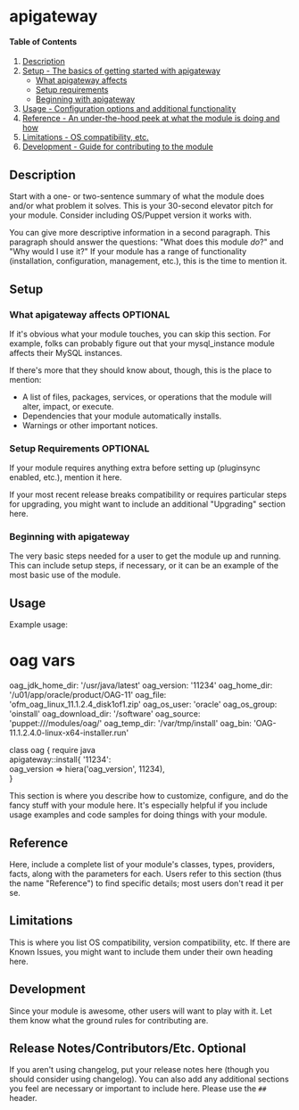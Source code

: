 # apigateway

#### Table of Contents

1. [Description](#description)
1. [Setup - The basics of getting started with apigateway](#setup)
    * [What apigateway affects](#what-apigateway-affects)
    * [Setup requirements](#setup-requirements)
    * [Beginning with apigateway](#beginning-with-apigateway)
1. [Usage - Configuration options and additional functionality](#usage)
1. [Reference - An under-the-hood peek at what the module is doing and how](#reference)
1. [Limitations - OS compatibility, etc.](#limitations)
1. [Development - Guide for contributing to the module](#development)

## Description

Start with a one- or two-sentence summary of what the module does and/or what
problem it solves. This is your 30-second elevator pitch for your module.
Consider including OS/Puppet version it works with.

You can give more descriptive information in a second paragraph. This paragraph
should answer the questions: "What does this module *do*?" and "Why would I use
it?" If your module has a range of functionality (installation, configuration,
management, etc.), this is the time to mention it.

## Setup

### What apigateway affects **OPTIONAL**

If it's obvious what your module touches, you can skip this section. For
example, folks can probably figure out that your mysql_instance module affects
their MySQL instances.

If there's more that they should know about, though, this is the place to mention:

* A list of files, packages, services, or operations that the module will alter,
  impact, or execute.
* Dependencies that your module automatically installs.
* Warnings or other important notices.

### Setup Requirements **OPTIONAL**

If your module requires anything extra before setting up (pluginsync enabled,
etc.), mention it here.

If your most recent release breaks compatibility or requires particular steps
for upgrading, you might want to include an additional "Upgrading" section
here.

### Beginning with apigateway

The very basic steps needed for a user to get the module up and running. This
can include setup steps, if necessary, or it can be an example of the most
basic use of the module.

## Usage

Example usage:

# oag vars
 
oag_jdk_home_dir:   '/usr/java/latest'
oag_version:        '11234'
oag_home_dir:       '/u01/app/oracle/product/OAG-11'
oag_file:           'ofm_oag_linux_11.1.2.4_disk1of1.zip'
oag_os_user:        'oracle'
oag_os_group:       'oinstall'
oag_download_dir:   '/software'
oag_source:         'puppet:///modules/oag/'
oag_temp_dir:       '/var/tmp/install'
oag_bin:            'OAG-11.1.2.4.0-linux-x64-installer.run'
 
class oag {
  require java  
  apigateway::install{ '11234':     
      oag_version => hiera('oag_version', 11234),    
  }

This section is where you describe how to customize, configure, and do the
fancy stuff with your module here. It's especially helpful if you include usage
examples and code samples for doing things with your module.

## Reference

Here, include a complete list of your module's classes, types, providers,
facts, along with the parameters for each. Users refer to this section (thus
the name "Reference") to find specific details; most users don't read it per
se.

## Limitations

This is where you list OS compatibility, version compatibility, etc. If there
are Known Issues, you might want to include them under their own heading here.

## Development

Since your module is awesome, other users will want to play with it. Let them
know what the ground rules for contributing are.

## Release Notes/Contributors/Etc. **Optional**

If you aren't using changelog, put your release notes here (though you should
consider using changelog). You can also add any additional sections you feel
are necessary or important to include here. Please use the `## ` header.

